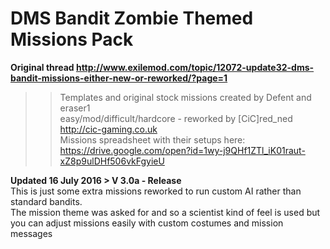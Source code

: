 # DMS Bandit Zombie Themed Missions Pack<br>
<b> Original thread http://www.exilemod.com/topic/12072-update32-dms-bandit-missions-either-new-or-reworked/?page=1 </b><br>
>>	Templates and original stock missions created by Defent and eraser1<br>
>>	easy/mod/difficult/hardcore - reworked by [CiC]red_ned http://cic-gaming.co.uk<br>
>>	Missions spreadsheet with their setups here: https://drive.google.com/open?id=1wy-j9QHf1ZTl_iK01raut-xZ8p9ulDHf506vkFgyieU <br>
>>>>>>>>>>>>>>>>>>>>>>>>>>>>>>>>>>>>>>>>>>>>>>>>>>>>>>>>>>>>>>>>>>>>>>>>>>>>>>>>>

<b>Updated 16 July 2016 > V 3.0a - Release</b><br>
This is just some extra missions reworked to run custom AI rather than standard bandits.<br>
The mission theme was asked for and so a scientist kind of feel is used but you can adjust missions easily with custom costumes and mission messages<br>
